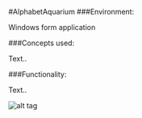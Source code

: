 #AlphabetAquarium
###Environment:

Windows form application

###Concepts used:

Text..

###Functionality:

Text..


![alt tag](https://raw.github.com/andrewjhinger/AlphabetAquarium/master/Capture.JPG)
